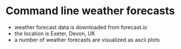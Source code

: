 # Command line weather forecasts

* weather forecast data is downloaded from forecast.io
* the location is Exeter, Devon, UK
* a number of weather forecasts are visualized as ascii plots


